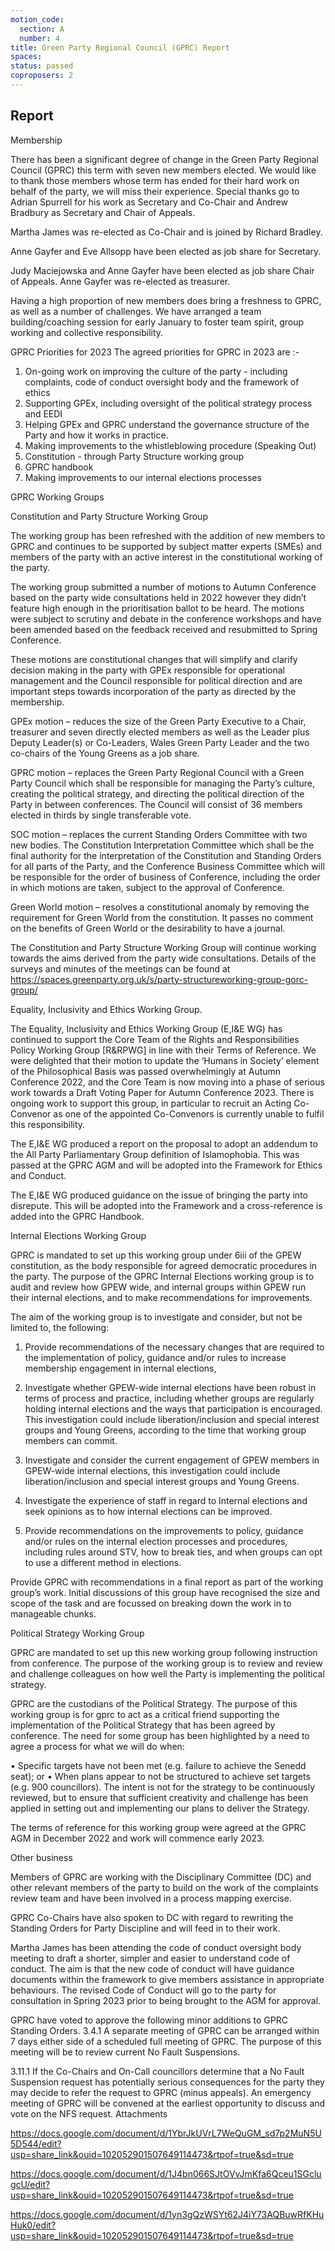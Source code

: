 ```yaml
---
motion_code:
  section: A
  number: 4
title: Green Party Regional Council (GPRC) Report
spaces:
status: passed
coproposers: 2
---
```

## Report
Membership

There has been a significant degree of change in the Green Party Regional Council (GPRC) this term with seven new members elected. We would like to thank those members whose term has ended for their hard work on behalf of the party, we will miss their experience. Special thanks go to Adrian Spurrell for his work as Secretary and Co-Chair and Andrew Bradbury as Secretary and Chair of Appeals.

Martha James was re-elected as Co-Chair and is joined by Richard Bradley.

Anne Gayfer and Eve Allsopp have been elected as job share for Secretary.

Judy Maciejowska and Anne Gayfer have been elected as job share Chair of Appeals.
Anne Gayfer was re-elected as treasurer.

Having a high proportion of new members does bring a freshness to GPRC, as well as a number of challenges. We have arranged a team building/coaching session for early January to foster team spirit, group working and collective responsibility.

GPRC Priorities for 2023
The agreed priorities for GPRC in 2023 are :-

1. On-going work on improving the culture of the party - including complaints, code of conduct oversight body and the framework of ethics
2. Supporting GPEx, including oversight of the political strategy process and EEDI
3. Helping GPEx and GPRC understand the governance structure of the Party and how it works in practice.
4. Making improvements to the whistleblowing procedure (Speaking Out)
5. Constitution - through Party Structure working group
6. GPRC handbook
7. Making improvements to our internal elections processes

GPRC Working Groups

Constitution and Party Structure Working Group

The working group has been refreshed with the addition of new members to GPRC and continues to be supported by subject matter experts (SMEs) and members of the party with an active interest in the constitutional working of the party.

The working group submitted a number of motions to Autumn Conference based on the party wide consultations held in 2022 however they didn’t feature high enough in the prioritisation ballot to be heard. The motions were subject to scrutiny and debate in the conference workshops and have been amended based on the feedback received and resubmitted to Spring Conference.

These motions are constitutional changes that will simplify and clarify decision making in the party with GPEx responsible for operational management and the Council responsible for political direction and are important steps towards incorporation of the party as directed by the membership.

GPEx motion – reduces the size of the Green Party Executive to a Chair, treasurer and seven directly elected members as well as the Leader plus Deputy Leader(s) or Co-Leaders, Wales Green Party Leader and the two co-chairs of the Young Greens as a job share.

GPRC motion – replaces the Green Party Regional Council with a Green Party Council which shall be responsible for managing the Party’s culture, creating the political strategy, and directing the political direction of the Party in between conferences. The Council will consist of 36 members elected in thirds by single  transferable vote.

SOC motion – replaces the current Standing Orders Committee with two new bodies. The Constitution Interpretation Committee which shall be the final authority for the interpretation of the Constitution and Standing Orders for all parts of the Party, and the Conference Business Committee which will be responsible for the order of business of Conference, including the order in which motions are taken, subject to the approval of Conference.

Green World motion – resolves a constitutional anomaly by removing the requirement for Green World from the constitution. It passes no comment on the benefits of Green World or the desirability to have a journal.

The Constitution and Party Structure Working Group will continue working towards the aims derived from the party wide consultations. Details of the surveys and minutes of the meetings can be found at https://spaces.greenparty.org.uk/s/party-structureworking-group-gorc-group/

Equality, Inclusivity and Ethics Working Group.

The Equality, Inclusivity and Ethics Working Group (E,I&E WG) has continued to support the Core Team of the Rights and Responsibilities Policy Working Group [R&RPWG] in line with their Terms of Reference. We were delighted that their motion to update the ‘Humans in Society’ element of the Philosophical Basis was passed overwhelmingly at Autumn Conference 2022, and the Core Team is now moving into a phase of serious work towards a Draft Voting Paper for Autumn Conference 2023. There is ongoing work to support this group, in particular to recruit an Acting Co-Convenor as one of the appointed Co-Convenors is currently unable to fulfil this responsibility.

The E,I&E WG produced a report on the proposal to adopt an addendum to the All Party Parliamentary Group definition of Islamophobia. This was passed at the GPRC AGM and will be adopted into the Framework for Ethics and Conduct.

The E,I&E WG produced guidance on the issue of bringing the party into disrepute. This will be adopted into the Framework and a cross-reference is added into the GPRC Handbook.

Internal Elections Working Group

GPRC is mandated to set up this working group under 6iii of the GPEW constitution, as the body  responsible for agreed democratic procedures in the party.
The purpose of the GPRC Internal Elections working group is to audit and review how GPEW wide,  and internal groups within GPEW run their internal elections, and to make recommendations for  improvements.

The aim of the working group is to investigate and consider, but not be limited to, the following:

1. Provide recommendations of the necessary changes that are required to the implementation of  policy, guidance and/or rules to increase membership engagement in internal elections,

2. Investigate whether GPEW-wide internal elections have been robust in terms of process and  practice, including whether groups are regularly holding internal elections and the ways that  participation is encouraged. This investigation could include liberation/inclusion and special interest  groups and Young Greens, according to the time that working group members can commit.

3. Investigate and consider the current engagement of GPEW members in GPEW-wide internal  elections, this investigation could include liberation/inclusion and special interest groups and Young  Greens.

4. Investigate the experience of staff in regard to Internal elections and seek opinions as to how  internal elections can be improved.

5. Provide recommendations on the improvements to policy, guidance and/or rules on the internal  election processes and procedures, including rules around STV, how to break ties, and when groups  can opt to use a different method in elections.

Provide GPRC with recommendations in a final report as part of the working group’s work.
Initial discussions of this group have recognised the size and scope of the task and are focussed on breaking down the work in to manageable chunks.

Political Strategy Working Group

GPRC are mandated to set up this new working group following instruction from conference.
The purpose of the working group is to review and review and challenge colleagues on how well the Party is implementing the political strategy.

GPRC are the custodians of the Political Strategy.  The purpose of this working group is for gprc to act as a critical friend supporting the implementation of the Political Strategy that has been agreed by conference.  The need for some group has been highlighted by a need to agree a process for what we will do when:

•	Specific targets have not been met (e.g. failure to achieve the Senedd seat); or
•	When plans appear to not be structured to achieve set targets (e.g. 900 councillors).
The intent is not for the strategy to be continuously reviewed, but to ensure that sufficient creativity and challenge has been applied in setting out and implementing our plans to deliver the Strategy.

The terms of reference for this working group were agreed at the GPRC AGM in December 2022 and work will commence early 2023.

Other business

Members of GPRC are working with the Disciplinary Committee (DC) and other relevant members of the party to build on the work of the complaints review team and have been involved in a process mapping exercise.

GPRC Co-Chairs have also spoken to DC with regard to rewriting the Standing Orders for Party Discipline and will feed in to their work.

Martha James has been attending the code of conduct oversight body meeting to draft a shorter, simpler and easier to understand code of conduct.  The aim is that the new code of conduct will have guidance documents within the framework to give members assistance in appropriate behaviours. The revised Code of Conduct will go to the party for consultation in Spring 2023 prior to being brought to the AGM for approval.

GPRC have voted to approve the following minor additions to GPRC Standing Orders.
3.4.1 A separate meeting of GPRC can be arranged within 7 days either side of a scheduled full meeting of GPRC. The purpose of this meeting will be to review current No Fault Suspensions.

3.11.1 If the Co-Chairs and On-Call councillors determine that a No Fault Suspension request has potentially serious consequences for the party they may decide to refer the request to GPRC (minus appeals). An emergency meeting of GPRC will be convened at the earliest opportunity  to discuss and vote on the NFS request.
Attachments

https://docs.google.com/document/d/1YbrJkUVrL7WeQuGM_sd7p2MuN5U5D544/edit?usp=share_link&ouid=102052901507649114473&rtpof=true&sd=true

https://docs.google.com/document/d/1J4bn066SJtOVvJmKfa6Qceu1SGclugcU/edit?usp=share_link&ouid=102052901507649114473&rtpof=true&sd=true

https://docs.google.com/document/d/1yn3gQzWSYt62J4iY73AQBuwRfKHuHuk0/edit?usp=share_link&ouid=102052901507649114473&rtpof=true&sd=true
